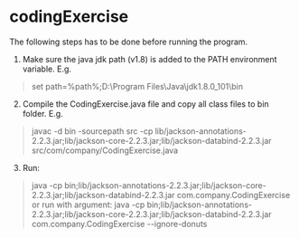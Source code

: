 # codingExercise
The following steps has to be done before running the program.
1. Make sure the java jdk path (v1.8) is added to the PATH environment variable. E.g.
> set path=%path%;D:\Program Files\Java\jdk1.8.0_101\bin
2. Compile the CodingExercise.java file and copy all class files to bin folder. E.g.
>javac -d bin -sourcepath src -cp lib/jackson-annotations-2.2.3.jar;lib/jackson-core-2.2.3.jar;lib/jackson-databind-2.2.3.jar src/com/company/CodingExercise.java
3. Run:
>java -cp bin;lib/jackson-annotations-2.2.3.jar;lib/jackson-core-2.2.3.jar;lib/jackson-databind-2.2.3.jar com.company.CodingExercise
or run with argument:
>java -cp bin;lib/jackson-annotations-2.2.3.jar;lib/jackson-core-2.2.3.jar;lib/jackson-databind-2.2.3.jar com.company.CodingExercise --ignore-donuts
